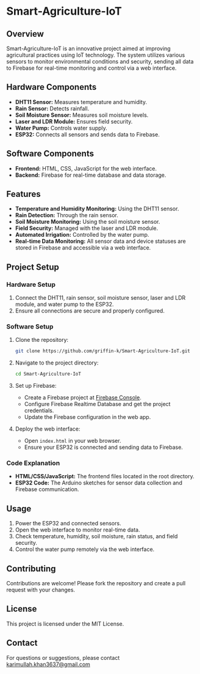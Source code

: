 # Smart-Agriculture-IoT

## Overview
Smart-Agriculture-IoT is an innovative project aimed at improving agricultural practices using IoT technology. The system utilizes various sensors to monitor environmental conditions and security, sending all data to Firebase for real-time monitoring and control via a web interface.

## Hardware Components
- **DHT11 Sensor:** Measures temperature and humidity.
- **Rain Sensor:** Detects rainfall.
- **Soil Moisture Sensor:** Measures soil moisture levels.
- **Laser and LDR Module:** Ensures field security.
- **Water Pump:** Controls water supply.
- **ESP32:** Connects all sensors and sends data to Firebase.

## Software Components
- **Frontend:** HTML, CSS, JavaScript for the web interface.
- **Backend:** Firebase for real-time database and data storage.

## Features
- **Temperature and Humidity Monitoring:** Using the DHT11 sensor.
- **Rain Detection:** Through the rain sensor.
- **Soil Moisture Monitoring:** Using the soil moisture sensor.
- **Field Security:** Managed with the laser and LDR module.
- **Automated Irrigation:** Controlled by the water pump.
- **Real-time Data Monitoring:** All sensor data and device statuses are stored in Firebase and accessible via a web interface.

## Project Setup
### Hardware Setup
1. Connect the DHT11, rain sensor, soil moisture sensor, laser and LDR module, and water pump to the ESP32.
2. Ensure all connections are secure and properly configured.

### Software Setup
1. Clone the repository:
    ```bash
    git clone https://github.com/griffin-k/Smart-Agriculture-IoT.git
    ```
2. Navigate to the project directory:
    ```bash
    cd Smart-Agriculture-IoT
    ```
3. Set up Firebase:
    - Create a Firebase project at [Firebase Console](https://console.firebase.google.com/).
    - Configure Firebase Realtime Database and get the project credentials.
    - Update the Firebase configuration in the web app.

4. Deploy the web interface:
    - Open `index.html` in your web browser.
    - Ensure your ESP32 is connected and sending data to Firebase.

### Code Explanation
- **HTML/CSS/JavaScript:** The frontend files located in the root directory.
- **ESP32 Code:** The Arduino sketches for sensor data collection and Firebase communication.

## Usage
1. Power the ESP32 and connected sensors.
2. Open the web interface to monitor real-time data.
3. Check temperature, humidity, soil moisture, rain status, and field security.
4. Control the water pump remotely via the web interface.

## Contributing
Contributions are welcome! Please fork the repository and create a pull request with your changes.

## License
This project is licensed under the MIT License.

## Contact
For questions or suggestions, please contact karimullah.khan3637@gmail.com
